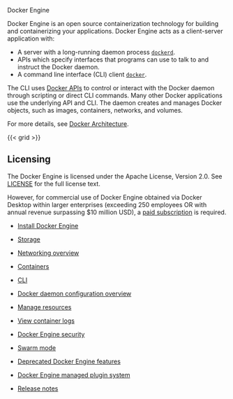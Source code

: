 Docker Engine


Docker Engine is an open source containerization technology for building and
containerizing your applications. Docker Engine acts as a client-server
application with:

- A server with a long-running daemon process
  [`dockerd`](/reference/cli/dockerd).
- APIs which specify interfaces that programs can use to talk to and instruct
  the Docker daemon.
- A command line interface (CLI) client
  [`docker`](/reference/cli/docker/).

The CLI uses [Docker APIs](/reference/api/engine/_index.md) to control or interact with the Docker
daemon through scripting or direct CLI commands. Many other Docker applications
use the underlying API and CLI. The daemon creates and manages Docker objects,
such as images, containers, networks, and volumes.

For more details, see
[Docker Architecture](/get-started/docker-overview.md#docker-architecture).

{{< grid >}}

## Licensing

The Docker Engine is licensed under the Apache License, Version 2.0. See
[LICENSE](https://github.com/moby/moby/blob/master/LICENSE) for the full license
text. 

However, for commercial use of Docker Engine obtained via Docker Desktop within larger enterprises (exceeding 250 employees OR with annual revenue surpassing $10 million USD), a [paid subscription](https://www.docker.com/pricing/) is required.



- [Install Docker Engine](https://docs.docker.com/engine/install/)

- [Storage](https://docs.docker.com/engine/storage/)

- [Networking overview](https://docs.docker.com/engine/network/)

- [Containers](https://docs.docker.com)

- [CLI](https://docs.docker.com)

- [Docker daemon configuration overview](https://docs.docker.com/engine/daemon/)

- [Manage resources](https://docs.docker.com)

- [View container logs](https://docs.docker.com/engine/logging/)

- [Docker Engine security](https://docs.docker.com/engine/security/)

- [Swarm mode](https://docs.docker.com/engine/swarm/)

- [Deprecated Docker Engine features](https://docs.docker.com/engine/deprecated/)

- [Docker Engine managed plugin system](https://docs.docker.com/engine/extend/)

- [Release notes](https://docs.docker.com)
